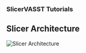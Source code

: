 ### SlicerVASST Tutorials

## Slicer Architecture 

![Slicer Architecture](https://github.com/lgroves6/SlicerVAASTTutorials.github.io/blob/master/Media/SlicerMap.PNG)
